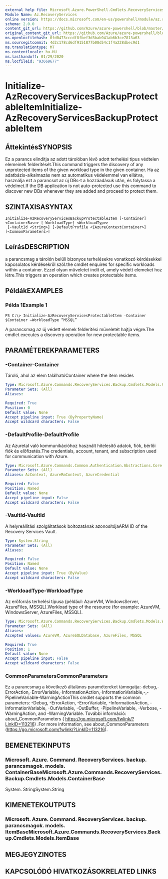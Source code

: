 ```yaml
---
external help file: Microsoft.Azure.PowerShell.Cmdlets.RecoveryServices.Backup.dll-Help.xml
Module Name: Az.RecoveryServices
online version: https://docs.microsoft.com/en-us/powershell/module/az.recoveryservices/initialize-azrecoveryservicesbackupprotectableitem
schema: 2.0.0
content_git_url: https://github.com/Azure/azure-powershell/blob/master/src/RecoveryServices/RecoveryServices/help/Initialize-AzRecoveryServicesBackupProtectableItem.md
original_content_git_url: https://github.com/Azure/azure-powershell/blob/master/src/RecoveryServices/RecoveryServices/help/Initialize-AzRecoveryServicesBackupProtectableItem.md
ms.openlocfilehash: 0fd0473cccdf8fbef3d3bab941ab6b3ce7813a63
ms.sourcegitcommit: 4d2c178cd6df9151877b08d54c1f4a228dbec9d1
ms.translationtype: MT
ms.contentlocale: hu-HU
ms.lasthandoff: 01/29/2020
ms.locfileid: "93669677"
---
```

# <span data-ttu-id="a77c7-101">Initialize-AzRecoveryServicesBackupProtectableItem</span><span class="sxs-lookup"><span data-stu-id="a77c7-101">Initialize-AzRecoveryServicesBackupProtectableItem</span></span>

## <span data-ttu-id="a77c7-102">Áttekintés</span><span class="sxs-lookup"><span data-stu-id="a77c7-102">SYNOPSIS</span></span>
<span data-ttu-id="a77c7-103">Ez a parancs elindítja az adott tárolóban lévő adott terhelési típus védtelen elemeinek felderítését.</span><span class="sxs-lookup"><span data-stu-id="a77c7-103">This command triggers the discovery of any unprotected items of the given workload type in the given container.</span></span> <span data-ttu-id="a77c7-104">Ha az adatbázis-alkalmazás nem az automatikus védelemmel van ellátva, használja ezt a parancsot az új DBs-t a hozzáadásuk után, és folytassa a védelmet.</span><span class="sxs-lookup"><span data-stu-id="a77c7-104">If the DB application is not auto-protected use this command to discover new DBs whenever they are added and proceed to protect them.</span></span>

## <span data-ttu-id="a77c7-105">SZINTAXISA</span><span class="sxs-lookup"><span data-stu-id="a77c7-105">SYNTAX</span></span>

```
Initialize-AzRecoveryServicesBackupProtectableItem [-Container] <ContainerBase> [-WorkloadType] <WorkloadType>
 [-VaultId <String>] [-DefaultProfile <IAzureContextContainer>] [<CommonParameters>]
```

## <span data-ttu-id="a77c7-106">Leírás</span><span class="sxs-lookup"><span data-stu-id="a77c7-106">DESCRIPTION</span></span>
<span data-ttu-id="a77c7-107">a parancsmag a tárolón belüli bizonyos terhelésekre vonatkozó kérdésekkel kapcsolatos kérdésekről szól.</span><span class="sxs-lookup"><span data-stu-id="a77c7-107">the cmdlet enquires for specific workloads within a container.</span></span> <span data-ttu-id="a77c7-108">Ezzel olyan műveletet indít el, amely védett elemeket hoz létre.</span><span class="sxs-lookup"><span data-stu-id="a77c7-108">This triggers an operation which creates protectable items.</span></span>

## <span data-ttu-id="a77c7-109">Példák</span><span class="sxs-lookup"><span data-stu-id="a77c7-109">EXAMPLES</span></span>

### <span data-ttu-id="a77c7-110">Példa 1</span><span class="sxs-lookup"><span data-stu-id="a77c7-110">Example 1</span></span>
```
PS C:\> Initialize-AzRecoveryServicesProtectableItem -Container $Container –WorkloadType “MSSQL”
```

<span data-ttu-id="a77c7-111">A parancsmag az új védett elemek felderítési műveletét hajtja végre.</span><span class="sxs-lookup"><span data-stu-id="a77c7-111">The cmdlet executes a discovery operation for new protectable items.</span></span>

## <span data-ttu-id="a77c7-112">PARAMÉTEREK</span><span class="sxs-lookup"><span data-stu-id="a77c7-112">PARAMETERS</span></span>

### <span data-ttu-id="a77c7-113">-Container</span><span class="sxs-lookup"><span data-stu-id="a77c7-113">-Container</span></span>
<span data-ttu-id="a77c7-114">Tároló, ahol az elem található</span><span class="sxs-lookup"><span data-stu-id="a77c7-114">Container where the item resides</span></span>

```yaml
Type: Microsoft.Azure.Commands.RecoveryServices.Backup.Cmdlets.Models.ContainerBase
Parameter Sets: (All)
Aliases:

Required: True
Position: 0
Default value: None
Accept pipeline input: True (ByPropertyName)
Accept wildcard characters: False
```

### <span data-ttu-id="a77c7-115">-DefaultProfile</span><span class="sxs-lookup"><span data-stu-id="a77c7-115">-DefaultProfile</span></span>
<span data-ttu-id="a77c7-116">Az Azuretal való kommunikációhoz használt hitelesítő adatok, fiók, bérlői fiók és előfizetés.</span><span class="sxs-lookup"><span data-stu-id="a77c7-116">The credentials, account, tenant, and subscription used for communication with Azure.</span></span>

```yaml
Type: Microsoft.Azure.Commands.Common.Authentication.Abstractions.Core.IAzureContextContainer
Parameter Sets: (All)
Aliases: AzContext, AzureRmContext, AzureCredential

Required: False
Position: Named
Default value: None
Accept pipeline input: False
Accept wildcard characters: False
```

### <span data-ttu-id="a77c7-117">-VaultId</span><span class="sxs-lookup"><span data-stu-id="a77c7-117">-VaultId</span></span>
<span data-ttu-id="a77c7-118">A helyreállítási szolgáltatások boltozatának azonosítója</span><span class="sxs-lookup"><span data-stu-id="a77c7-118">ARM ID of the Recovery Services Vault.</span></span>

```yaml
Type: System.String
Parameter Sets: (All)
Aliases:

Required: False
Position: Named
Default value: None
Accept pipeline input: True (ByValue)
Accept wildcard characters: False
```

### <span data-ttu-id="a77c7-119">-WorkloadType</span><span class="sxs-lookup"><span data-stu-id="a77c7-119">-WorkloadType</span></span>
<span data-ttu-id="a77c7-120">Az erőforrás terhelési típusa (például: AzureVM, WindowsServer, AzureFiles, MSSQL).</span><span class="sxs-lookup"><span data-stu-id="a77c7-120">Workload type of the resource (for example: AzureVM, WindowsServer, AzureFiles, MSSQL).</span></span>

```yaml
Type: Microsoft.Azure.Commands.RecoveryServices.Backup.Cmdlets.Models.WorkloadType
Parameter Sets: (All)
Aliases:
Accepted values: AzureVM, AzureSQLDatabase, AzureFiles, MSSQL

Required: True
Position: 1
Default value: None
Accept pipeline input: False
Accept wildcard characters: False
```

### <span data-ttu-id="a77c7-121">CommonParameters</span><span class="sxs-lookup"><span data-stu-id="a77c7-121">CommonParameters</span></span>
<span data-ttu-id="a77c7-122">Ez a parancsmag a következő általános paramétereket támogatja:-debug,-ErrorAction,-ErrorVariable,-InformationAction,-InformationVariable,-,-PipelineVariable-WarningAction</span><span class="sxs-lookup"><span data-stu-id="a77c7-122">This cmdlet supports the common parameters: -Debug, -ErrorAction, -ErrorVariable, -InformationAction, -InformationVariable, -OutVariable, -OutBuffer, -PipelineVariable, -Verbose, -WarningAction, and -WarningVariable.</span></span> <span data-ttu-id="a77c7-123">További információ: about_CommonParameters ( https://go.microsoft.com/fwlink/?LinkID=113216) .</span><span class="sxs-lookup"><span data-stu-id="a77c7-123">For more information, see about_CommonParameters (https://go.microsoft.com/fwlink/?LinkID=113216).</span></span>

## <span data-ttu-id="a77c7-124">BEMENETEK</span><span class="sxs-lookup"><span data-stu-id="a77c7-124">INPUTS</span></span>

### <span data-ttu-id="a77c7-125">Microsoft. Azure. Command. RecoveryServices. backup. parancsmagok. models. ContainerBase</span><span class="sxs-lookup"><span data-stu-id="a77c7-125">Microsoft.Azure.Commands.RecoveryServices.Backup.Cmdlets.Models.ContainerBase</span></span>
<span data-ttu-id="a77c7-126">System. String</span><span class="sxs-lookup"><span data-stu-id="a77c7-126">System.String</span></span>

## <span data-ttu-id="a77c7-127">KIMENETEK</span><span class="sxs-lookup"><span data-stu-id="a77c7-127">OUTPUTS</span></span>

### <span data-ttu-id="a77c7-128">Microsoft. Azure. Command. RecoveryServices. backup. parancsmagok. models. ItemBase</span><span class="sxs-lookup"><span data-stu-id="a77c7-128">Microsoft.Azure.Commands.RecoveryServices.Backup.Cmdlets.Models.ItemBase</span></span>

## <span data-ttu-id="a77c7-129">MEGJEGYZI</span><span class="sxs-lookup"><span data-stu-id="a77c7-129">NOTES</span></span>

## <span data-ttu-id="a77c7-130">KAPCSOLÓDÓ HIVATKOZÁSOK</span><span class="sxs-lookup"><span data-stu-id="a77c7-130">RELATED LINKS</span></span>
